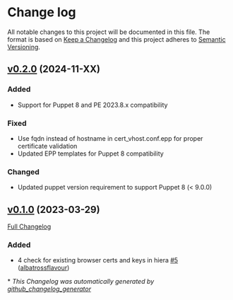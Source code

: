# Change log

All notable changes to this project will be documented in this file. The format is based on [Keep a Changelog](http://keepachangelog.com/en/1.0.0/) and this project adheres to [Semantic Versioning](http://semver.org).

## [v0.2.0](https://github.com/albatrossflavour/pe_console_letsencrypt/tree/v0.2.0) (2024-11-XX)

### Added
- Support for Puppet 8 and PE 2023.8.x compatibility

### Fixed
- Use fqdn instead of hostname in cert_vhost.conf.epp for proper certificate validation
- Updated EPP templates for Puppet 8 compatibility

### Changed
- Updated puppet version requirement to support Puppet 8 (< 9.0.0)

## [v0.1.0](https://github.com/albatrossflavour/pe_console_letsencrypt/tree/v0.1.0) (2023-03-29)

[Full Changelog](https://github.com/albatrossflavour/pe_console_letsencrypt/compare/360e12e15f3e898d50b7cecc43bdc00cb503ec09...v0.1.0)

### Added

- 4 check for existing browser certs and keys in hiera [\#5](https://github.com/albatrossflavour/pe_console_letsencrypt/pull/5) ([albatrossflavour](https://github.com/albatrossflavour))



\* *This Changelog was automatically generated by [github_changelog_generator](https://github.com/github-changelog-generator/github-changelog-generator)*
